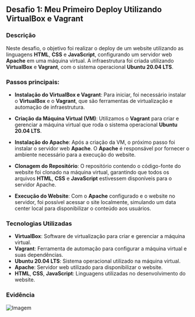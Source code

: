 ## Desafio 1: Meu Primeiro Deploy Utilizando VirtualBox e Vagrant 

### Descrição
Neste desafio, o objetivo foi realizar o deploy de um website utilizando as linguagens **HTML**, **CSS** e **JavaScript**, configurando um servidor web **Apache** em uma máquina virtual. A infraestrutura foi criada utilizando **VirtualBox** e **Vagrant**, com o sistema operacional **Ubuntu 20.04 LTS**.

### Passos principais:

- **Instalação do VirtualBox e Vagrant**:
  Para iniciar, foi necessário instalar o **VirtualBox** e o **Vagrant**, que são ferramentas de virtualização e automação de infraestrutura.

- **Criação da Máquina Virtual (VM)**:
  Utilizamos o **Vagrant** para criar e gerenciar a máquina virtual que roda o sistema operacional **Ubuntu 20.04 LTS**.

- **Instalação do Apache**:
  Após a criação da VM, o próximo passo foi instalar o servidor web **Apache**. O **Apache** é responsável por fornecer o ambiente necessário para a execução do website.

- **Clonagem do Repositório**:
  O repositório contendo o código-fonte do website foi clonado na máquina virtual, garantindo que todos os arquivos **HTML**, **CSS** e **JavaScript** estivessem disponíveis para o servidor Apache.

- **Execução do Website**:
  Com o **Apache** configurado e o website no servidor, foi possível acessar o site localmente, simulando um data center local para disponibilizar o conteúdo aos usuários.

### Tecnologias Utilizadas
- **VirtualBox**: Software de virtualização para criar e gerenciar a máquina virtual.
- **Vagrant**: Ferramenta de automação para configurar a máquina virtual e suas dependências.
- **Ubuntu 20.04 LTS**: Sistema operacional utilizado na máquina virtual.
- **Apache**: Servidor web utilizado para disponibilizar o website.
- **HTML**, **CSS**, **JavaScript**: Linguagens utilizadas no desenvolvimento do website.

### Evidência
![Imagem]()